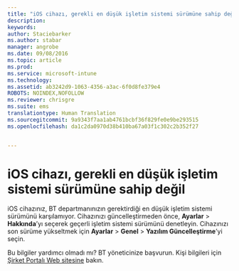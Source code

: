 ```yaml
---
title: "iOS cihazı, gerekli en düşük işletim sistemi sürümüne sahip değil | Microsoft Intune"
description: 
keywords: 
author: Staciebarker
ms.author: stabar
manager: angrobe
ms.date: 09/08/2016
ms.topic: article
ms.prod: 
ms.service: microsoft-intune
ms.technology: 
ms.assetid: ab3242d9-1063-4356-a3ac-6f0d8fe379e4
ROBOTS: NOINDEX,NOFOLLOW
ms.reviewer: chrisgre
ms.suite: ems
translationtype: Human Translation
ms.sourcegitcommit: 9a9343f7aa1ab4761bcbf36f829fe0e9be293515
ms.openlocfilehash: da1c2da0970d38b410ba67a03f1c302c2b352f27


---
```



# iOS cihazı, gerekli en düşük işletim sistemi sürümüne sahip değil

iOS cihazınız, BT departmanınızın gerektirdiği en düşük işletim sistemi sürümünü karşılamıyor. Cihazınızı güncelleştirmeden önce, **Ayarlar** &gt; **Hakkında**’yı seçerek geçerli işletim sistemi sürümünü denetleyin. Cihazınızı son sürüme yükseltmek için **Ayarlar** &gt; **Genel** &gt; **Yazılım Güncelleştirme**’yi seçin.

Bu bilgiler yardımcı olmadı mı? BT yöneticinize başvurun. Kişi bilgileri için [Şirket Portalı Web sitesine](http://portal.manage.microsoft.com) bakın.



<!--HONumber=Oct16_HO2-->


